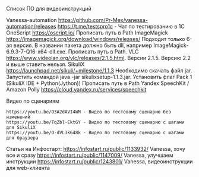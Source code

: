 Список ПО для видеоинструкций

Vanessa-automation
	https://github.com/Pr-Mex/vanessa-automation/releases
	https://t.me/testspro1c - Чат по тестированию в 1С
OneScript
	https://oscript.io/
	Прописать путь в Path
ImageMagick
	https://imagemagick.org/download/windows/releases/
	Подходит только 6-ая версия.
	В названии пакета должно быть dll, например ImageMagick-6.9.3-7-Q16-x64-dll.exe.
	Прописать путь в Path.
VLC
	https://www.videolan.org/vlc/releases/2.1.5.html.
	Версии 2.1.5. Версию 2.2 и выше ставить нельзя.
SikuliX
	https://launchpad.net/sikuli/+milestone/1.1.3
	Необходимо скачать файл jar.
	Запустить командой java -jar sikulixsetup-1.1.3.jar.
	Установить флаг Pack 1 (SikuliX IDE + Python(Jython))
	Прописать путь в Path
Yandex SpeechKit / Amazon Polly
	https://cloud.yandex.ru/services/speechkit

Видео по сценариям

	https://youtu.be/O3A2dAVI4WM - Видео по тестовому сценарию без изменений
	https://youtu.be/TqZbl-EktGY - Видео по тестовому сценарию с шагами для SikuliX
	https://youtu.be/O-dVL3k648k - Видео по тестовому сценарию с шагами для браузера

Статьи на Инфостарт:
	https://infostart.ru/public/1133932/ Vanessa, хочу все и сразу
	https://infostart.ru/public/1147009/ Vanessa, улучшаем инструкции
	https://infostart.ru/public/1243801/ Vanessa, видеоинструкции для web-клиента
